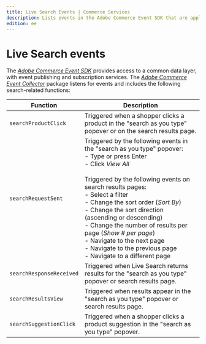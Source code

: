 ```yaml
---
title: Live Search Events | Commerce Services
description: Lists events in the Adobe Commerce Event SDK that are applicable to Live Search. 
edition: ee
---
```


# Live Search events

The [_Adobe Commerce Event SDK_](../shared-services/storefront-events/sdk/) provides access to a common data layer, with event publishing and subscription services.  The [_Adobe Commerce Event Collector_](../shared-services/storefront-events/collector/) package listens for events and includes the following search-related functions:

|Function|Description|
|---|---|
|`searchProductClick`|Triggered when a shopper clicks a product in the "search as you type" popover or on the search results page. |
|`searchRequestSent`|Triggered by the following events in the "search as you type" popover:<br />- Type or press Enter<br />- Click _View All_<br /><br />Triggered by the following events on search results pages:<br />- Select a filter<br />- Change the sort order (_Sort By_)<br />- Change the sort direction (ascending or descending)<br />- Change the number of results per page (_Show # per page_)<br />- Navigate to the next page<br />- Navigate to the previous page<br />- Navigate to a different page|
|`searchResponseReceived`|Triggered when Live Search returns results for the "search as you type" popover or search results page.|
|`searchResultsView`|Triggered when results appear in the "search as you type" popover or search results page.|
|`searchSuggestionClick`|Triggered when a shopper clicks a product suggestion in the "search as you type" popover.|

